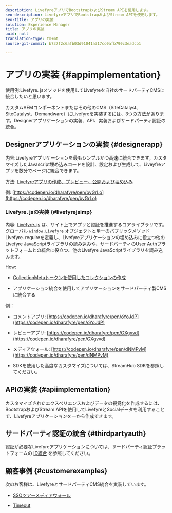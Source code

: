 ```yaml
---
description: LivefyreアプリでBootstrapおよびStream APIを使用します。
seo-description: LivefyreアプリでBootstrapおよびStream APIを使用します。
seo-title: アプリの実装
solution: Experience Manager
title: アプリの実装
uuid: null
translation-type: tm+mt
source-git-commit: b737f2c6afb03d91041a317cc0afb790c3eadcb1

---
```


# アプリの実装 {#appimplementation}

使用例:Livefyre. jsメソッドを使用してLivefyreを自社のサードパーティCMSに統合したいと思います。

カスタムAEMコンポーネントまたはその他のCMS（SiteCatalyst、SiteCatalyst、Demandware）にLivefyreを実装するには、3つの方法があります。Designerアプリケーションの実装、API、実装およびサードパーティ認証の統合。

## Designerアプリケーションの実装 {#designerapp}

内容:Livefyreアプリケーションを最もシンプルかつ高速に統合できます。カスタマイズしたJavascript埋め込みコードを設計、設定および生成して、Liveyfreアプリを数分でページに統合できます。

方法: [Livefyreアプリの作成、プレビュー、公開および埋め込み](/help/using/c-about-apps/c-create-an-app.md)

例: [https://codepen.io/dharafyre/pen/bvGrLo](https://codepen.io/dharafyre/pen/bvGrLo)

### Livefyre. jsの実装 {#livefyrejsimp}

内容: [Livefyre. js](/help/implementation/c-livefyre.js.md) は、サイト上でアプリと認証を推進するコアライブラリです。グローバル `window.Livefyre` オブジェクトと単一のパブリックメソッドLivefyre. requireを定義し、Livefyreアプリケーションの埋め込みに役立つ他のLivefyre JavaScriptライブラリの読み込みや、サードパーティのUser Authプラットフォームとの統合に役立つ、他のLivefyre JavaScriptライブラリを読み込みます。

How:

* [CollectionMetaトークンを使用したコレクションの作成](/help/implementation/t-create-a-collectionmeta-token.md)

* アプリケーション統合を使用してアプリケーションをサードパーティ製CMSに統合する

例：

* コメントアプリ: [https://codepen.io/dharafyre/pen/oYoJdP](https://codepen.io/dharafyre/pen/oYoJdP)

* レビューアプリ: [https://codepen.io/dharafyre/pen/GXgvvd](https://codepen.io/dharafyre/pen/GXgvvd)

* メディアウォール: [https://codepen.io/dharafyre/pen/dNMPvM](https://codepen.io/dharafyre/pen/dNMPvM)

* SDKを使用した高度なカスタマイズについては、StreamHub SDKを参照してください。

## APIの実装 {#apiimplementation}

カスタマイズされたエクスペリエンスおよびデータの視覚化を作成するには、BootstrapおよびStream APIを使用してLivefyreとSocialデータを利用することで、Livefyreアプリケーションを一から作成できます。

## サードパーティ認証の統合 {#thirdpartyauth}

認証が必要なLivefyreアプリケーションについては、サードパーティ認証プラットフォームの [ID統合](/help/implementation/t-about-identity-integration/t-about-identity-integration.md) を参照してください。

## 顧客事例 {#customerexamples}

次のお客様は、LivefyreとサードパーティCMS統合を実装しています。

* [SSOツアーメディアウォール](https://www.pgatour.com/social-hub.html)

* [Timeout](https://www.timeout.com/london/restaurants/forest-bar-kitchen#tab_panel_3)
